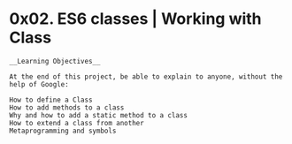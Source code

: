 # 0x02. ES6 classes | Working with Class 


    __Learning Objectives__

    At the end of this project, be able to explain to anyone, without the help of Google:

    How to define a Class
    How to add methods to a class
    Why and how to add a static method to a class
    How to extend a class from another
    Metaprogramming and symbols

